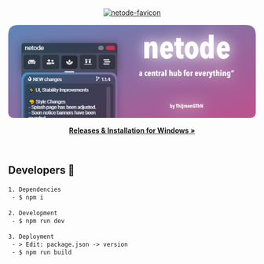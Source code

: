 <br />
<p align="center">
  <a href="https://github.com/ThijmenGThN/netode">
    <img src="public/favicon.ico" alt="netode-favicon" width="100" height="100">
  </a>
  <br />
  
  <br />
  <a href="https://github.com/ThijmenGThN/netode">
    <img src="src/assets/headline.png" alt="netode-headline">
  </a>
  <p align="center">
    <a href="https://github.com/ThijmenGThN/netode/releases"><strong>Releases & Installation for Windows »</strong></a>
  </p>
</p>
<br />

## Developers 🔨

```
1. Dependencies
 - $ npm i

2. Development
 - $ npm run dev

3. Deployment
 - > Edit: package.json -> version
 - $ npm run build
```

